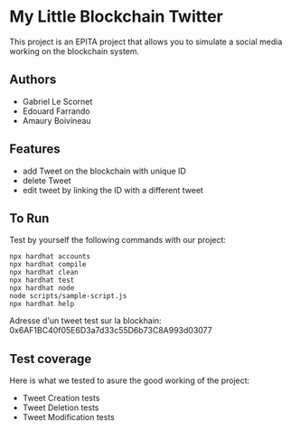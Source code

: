 # My Little Blockchain Twitter

This project is an EPITA project that allows you to simulate a social media working on the blockchain system.


## Authors

- Gabriel Le Scornet
- Edouard Farrando
- Amaury Boivineau


## Features

- add Tweet on the blockchain with unique ID
- delete Tweet
- edit tweet by linking the ID with a different tweet


## To Run

Test by yourself the following commands with our project:


```shell
npx hardhat accounts
npx hardhat compile
npx hardhat clean
npx hardhat test
npx hardhat node
node scripts/sample-script.js
npx hardhat help
```

Adresse d'un tweet test sur la blockhain:
0x6AF1BC40f05E6D3a7d33c55D6b73C8A993d03077

## Test coverage

Here is what we tested to asure the good working of the project:
- Tweet Creation tests
- Tweet Deletion tests
- Tweet Modification tests
